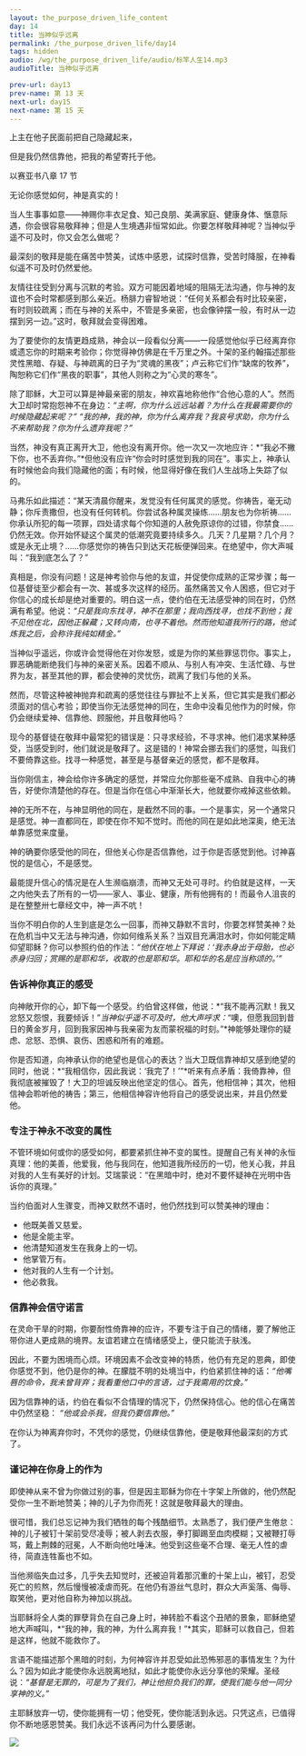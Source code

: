 ```yaml
---
layout: the_purpose_driven_life_content
day: 14
title: 当神似乎远离
permalink: /the_purpose_driven_life/day14
tags: hidden
audio: /wg/the_purpose_driven_life/audio/标竿人生14.mp3
audioTitle: 当神似乎远离

prev-url: day13
prev-name: 第 13 天
next-url: day15
next-name: 第 15 天
---
```


<div class="center script poem">
<p>上主在他子民面前把自己隐藏起来，</p>
<p>但是我仍然信靠他，把我的希望寄托于他。</p>
<p class="sp-verse">以赛亚书八章 17 节</p>
</div>

<p class="first">无论你感觉如何，神是真实的！</p>

当人生事事如意——神赐你丰衣足食、知己良朋、美满家庭、健康身体、愜意际遇，你会很容易敬拜神；但是人生境遇非恒常如此。你要怎样敬拜神呢？当神似乎遥不可及时，你又会怎么做呢？

最深刻的敬拜是能在痛苦中赞美，试炼中感恩，试探时信靠，受苦时降服，在神看似遥不可及时仍然爱他。

友情往往受到分离与沉默的考验。双方可能因着地域的阻隔无法沟通，你与神的友谊也不会时常都感到那么亲近。杨腓力睿智地说：“任何关系都会有时比较亲密，有时则较疏离；而在与神的关系中，不管是多亲密，也会像钟摆一般，有时从一边摆到另一边。”这时，敬拜就会变得困难。

为了要使你的友情更趋成熟，神会以一段看似分离——一段感觉他似乎已经离弃你或遗忘你的时期来考验你；你觉得神仿佛是在千万里之外。十架的圣约翰描述那些灵性黑暗、存疑、与神疏离的日子为“灵魂的黑夜”；卢云称它们作“缺席的牧养”，陶恕称它们作“黑夜的职事”，其他人则称之为“心灵的寒冬”。

除了耶稣，大卫可以算是神最亲密的朋友，神欢喜地称他作“合他心意的人”。然而大卫却时常抱怨神不在身边：*“主啊，你为什么远远站着？为什么在我最需要你的时候隐藏起来呢？”* *“我的神，我的神，你为什么离弃我？我哀号求助，你为什么不来帮助我？你为什么遗弃我呢？”*

当然，神没有真正离开大卫，他也没有离开你。他一次又一次地应许：*“我必不撇下你，也不丢弃你。”*但他没有应许“你会时时感觉到我的同在”。事实上，神承认有时候他会向我们隐藏他的面；有时候，他显得好像在我们人生战场上失踪了似的。

马弗乐如此描述：“某天清晨你醒来，发觉没有任何属灵的感觉。你祷告，毫无动静；你斥责撒但，也没有任何转机。你尝试各种属灵操练……朋友也为你祈祷……你承认所犯的每一项罪，四处请求每个你知道的人赦免原谅你的过错，你禁食……仍然无效。你开始怀疑这个属灵的低潮究竟要持续多久。几天？几星期？几个月？或是永无止境？……你感觉你的祷告只到达天花板便弹回来。在绝望中，你大声喊叫：“我到底怎么了？”

真相是，你没有问题！这是神考验你与他的友谊，并促使你成熟的正常步骤；每一位基督徒至少都会有一次、甚或多次这样的经历。虽然痛苦又令人困惑，但它对于你信心的成长却是绝对重要的。明白这一点，使约伯在无法感受神的同在时，仍然满有希望。他说：*“只是我向东找寻，神不在那里；我向西找寻，也找不到他；我不见他在北，因他正躲藏；又转向南，也寻不着他。然而他知道我所行的路，他试炼我之后，会称许我纯如精金。”*

当神似乎遥远，你或许会觉得他在对你发怒，或是为你的某些罪惩罚你。事实上，罪恶确能断绝我们与神的亲密关系。因着不顺从、与别人有冲突、生活忙碌、与世界为友，甚至其他的罪，都会使神的灵忧伤，疏离了我们与他的关系。

然而，尽管这种被神抛弃和疏离的感觉往往与罪扯不上关系，但它其实是我们都必须面对的信心考验；即使当你无法感觉神的同在，生命中没看见他作为的时候，你仍会继续爱神、信靠他、顾服他，并且敬拜他吗？

现今的基督徒在敬拜中最常犯的错误是：只寻求经验，不寻求神。他们渴求某种感受，当感受到时，他们就说是敬拜了。这是错的！神常会挪去我们的感觉，叫我们不要倚靠这些。找寻一种感觉，甚至是与基督亲近的感觉，都不是敬拜。

当你刚信主，神会给你许多确定的感觉，并常应允你那些毫不成熟、自我中心的祷告，好使你清楚他的存在。但是当你在信心中渐渐长大，他就要你戒掉这些依赖。

神的无所不在，与神显明他的同在，是截然不同的事。一个是事实，另一个通常只是感觉。神一直都同在，即使在你不知不觉时。而他的同在是如此地深奥，绝无法单靠感觉来度量。

神的确要你感受他的同在，但他关心你是否信靠他，过于你是否感觉到他。讨神喜悦的是信心，不是感觉。

最能提升信心的情况是在人生濒临崩溃，而神又无处可寻时。约伯就是这样，一天之内他失去了所有的一切——家人、事业、健康，所有他拥有的！而最令人沮丧的是在整整卅七章经文中，神一声不吭！

当你不明白你的人生到底是怎么一回事，而神又静默不言时，你要怎样赞美神？处在危机当中又无法与神沟通，你如何维系关系？当双目充满泪水时，你如何能定睛仰望耶稣？你可以参照约伯的作法：*“他伏在地上下拜说：‘我赤身出于母胎，也必赤身归回；赏赐的是耶和华，收取的也是耶和华。耶和华的名是应当称颂的。’”*

### 告诉神你真正的感受

向神敞开你的心，卸下每一个感受。约伯曾这样做，他说：*“我不能再沉默！我又忿怒又怨恨，我要倾诉！”*当神似乎遥不可及时，他大声呼求：*“噢，但愿我回到昔日的黄金岁月，回到我家因神与我亲密为友而蒙祝福的时刻。”*神能够处理你的疑虑、忿怒、恐惧、哀伤、困惑和所有的难题。

你是否知道，向神承认你的绝望也是信心的表达？当大卫既信靠神却又感到绝望的同时，他说：*“我相信你，因此我说：‘我完了！’”*听来有点矛盾：我倚靠神，但我彻底被摧毁了！大卫的坦诚反映出他坚定的信心。首先，他相信神；其次，他相信神会聆听他的祷告；第三，他相信神容许他将自己的感受说出来，并且仍然爱他。

### 专注于神永不改变的属性

不管环境如何或你的感受如何，都要紧抓住神不变的属性。提醒自己有关神的永恒真理：他的美善，他爱我，他与我同在，他知道我所经历的一切，他关心我，并且对我的人生有美好的计划。艾瑞蒙说：“在黑暗中时，绝对不要怀疑神在光明中告诉你的真理。”

当约伯面对人生骤变，而神又默然不语时，他仍然找到可以赞美神的理由：

- 他既美善又慈爱。
- 他是全能主宰。
- 他清楚知道发生在我身上的一切。
- 他掌管万有。
- 他对我的人生有一个计划。
- 他必救我。

### 信靠神会信守诺言

在灵命干旱的时期，你要耐性倚靠神的应许，不要专注于自己的情绪，要了解他正带你进人更成熟的境界。友谊若建立在情绪感受上，便只能流于肤浅。

因此，不要为困境而心烦。环境因素不会改变神的特质，他仍有充足的恩典，即使你感觉不到，他仍是你的神。在朦胧不明的处境当中，约伯紧抓住神的话：*“他嘴唇的命令，我未曾背弃；我看重他口中的言语，过于我需用的饮食。”*

因为信靠神的话，约伯在看似不合情理的情况下，仍然保持信心。他的信心在痛苦中仍然坚稳： *“他或会杀我，但我仍要信靠他。”*

在你认为神离弃你时，不凭你的感觉，仍继续信靠他，便是敬拜他最深刻的方式了。

### 谨记神在你身上的作为

即使神从来不曾为你做过别的事，但是因主耶稣为你在十字架上所做的，他仍然配受你一生不断地赞美；神的儿子为你而死！这就是敬拜最大的理由。

很可惜，我们总忘记神为我们牺牲的每个残酷细节。太熟悉了，我们便产生倦怠：神的儿子被钉十架前受尽凌辱；被人剥去衣服，拳打脚踢至血肉模糊；又被鞭打辱骂，戴上荆棘的冠冕，人不断向他吐唾沫。他受到这些毫不合理、毫无人性的虐待，简直连牲畜也不如。

当他濒临失血过多，几乎失去知觉时，还被迫背着那沉重的十架上山，被钉，忍受死亡的煎熬，然后慢慢被凌虐而死。在他仍有游丝气息时，群众大声奚落、侮辱、取笑他，更对他自称为神加以挑战。

当耶稣将全人类的罪孽背负在自己身上时，神转脸不看这个丑陋的景象，耶稣绝望地大声喊叫，*“我的神，我的神，为什么离弃我！”*其实，耶稣可以救自己，但若是这样，他就不能救你了。

言语不能描述那个黑暗的时刻，为何神容许并忍受如此恐怖邪恶的事情发生？为什么？因为如此才能使你永远脱离地狱，如此才能使你永远分享他的荣耀。圣经说：*“基督是无罪的，可是为了我们，神让他担负我们的罪，使我们能与他一同分享神的义。”*

主耶稣放弃一切，使你能拥有一切；他受死，使你能活到永远。只凭这点，已值得你不断地感恩赞美。我们永远不该再问为什么要感谢。

<div class="article-img-wrapper">
  <img src="https://typora-1259024198.cos.ap-beijing.myqcloud.com/wg/the_purpose_driven_life/image/day14_card.jpg">
</div>

